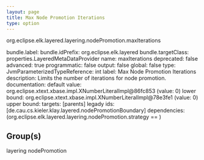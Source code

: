 ```yaml
---
layout: page
title: Max Node Promotion Iterations
type: option
---
```

org.eclipse.elk.layered.layering.nodePromotion.maxIterations

bundle.label: 
bundle.idPrefix: org.eclipse.elk.layered
bundle.targetClass: properties.LayeredMetaDataProvider
name: maxIterations
deprecated: false
advanced: true
programmatic: false
output: false
global: false
type: JvmParameterizedTypeReference: int
label: Max Node Promotion Iterations
description: Limits the number of iterations for node promotion.
documentation: 
default value: org.eclipse.xtext.xbase.impl.XNumberLiteralImpl@86fc853 (value: 0)
lower bound: org.eclipse.xtext.xbase.impl.XNumberLiteralImpl@78e3fe1 (value: 0)
upper bound: 
targets: [parents]
legady ids: [de.cau.cs.kieler.klay.layered.nodePromotionBoundary]
dependencies: (org.eclipse.elk.layered.layering.nodePromotion.strategy == )

## Group(s)
layering nodePromotion 

